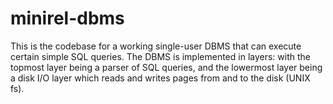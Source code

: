 # minirel-dbms
This is the codebase for a working single-user DBMS that can execute certain simple SQL queries. The DBMS is implemented in layers: with the topmost layer being a parser of SQL queries, and the lowermost layer being a disk I/O layer which reads and writes pages from and to the disk (UNIX fs).
